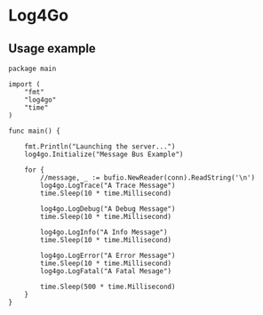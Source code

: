 # Log4Go

## Usage example

    package main

    import (
        "fmt"
        "log4go"
        "time"
    )

    func main() {

        fmt.Println("Launching the server...")
        log4go.Initialize("Message Bus Example")

        for {
            //message, _ := bufio.NewReader(conn).ReadString('\n')
            log4go.LogTrace("A Trace Message")
            time.Sleep(10 * time.Millisecond)

            log4go.LogDebug("A Debug Message")
            time.Sleep(10 * time.Millisecond)

            log4go.LogInfo("A Info Message")
            time.Sleep(10 * time.Millisecond)

            log4go.LogError("A Error Message")
            time.Sleep(10 * time.Millisecond)
            log4go.LogFatal("A Fatal Mesage")

            time.Sleep(500 * time.Millisecond)
        }
    }

